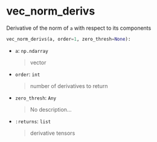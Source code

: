 # <a id="McUtils.McUtils.Numputils.AnalyticDerivs.vec_norm_derivs">vec_norm_derivs</a>

Derivative of the norm of `a` with respect to its components

```python
vec_norm_derivs(a, order=1, zero_thresh=None): 
```

- `a`: `np.ndarray`
    >vector
- `order`: `int`
    >number of derivatives to return
- `zero_thresh`: `Any`
    >No description...
- `:returns`: `list`
    >derivative tensors



